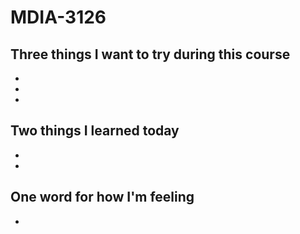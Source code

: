 # MDIA-3126

## Three things I want to try during this course 
- 
- 
- 

## Two things I learned today
- 
- 

## One word for how I'm feeling
- 

